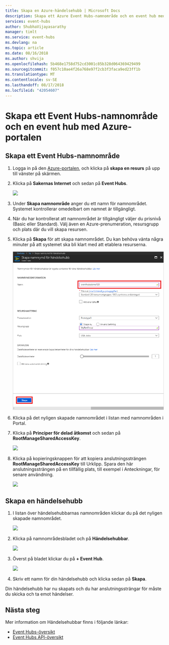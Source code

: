 ```yaml
---
title: Skapa en Azure-händelsehubb | Microsoft Docs
description: Skapa ett Azure Event Hubs-namnområde och en event hub med Azure-portalen
services: event-hubs
author: ShubhaVijayasarathy
manager: timlt
ms.service: event-hubs
ms.devlang: na
ms.topic: article
ms.date: 08/16/2018
ms.author: shvija
ms.openlocfilehash: 5b468e1758d752cd3001c85b328d064369429499
ms.sourcegitcommit: f057c10ae4f26a768e97f2cb3f3faca9ed23ff1b
ms.translationtype: MT
ms.contentlocale: sv-SE
ms.lasthandoff: 08/17/2018
ms.locfileid: "42054607"
---
```

# <a name="create-an-event-hubs-namespace-and-an-event-hub-using-the-azure-portal"></a>Skapa ett Event Hubs-namnområde och en event hub med Azure-portalen

## <a name="create-an-event-hubs-namespace"></a>Skapa ett Event Hubs-namnområde

1. Logga in på den [Azure-portalen][Azure portal], och klicka på **skapa en resurs** på upp till vänster på skärmen.
2. Klicka på **Sakernas Internet** och sedan på **Event Hubs**.
   
    ![](./media/event-hubs-create/create-event-hub9.png)

3. Under **Skapa namnområde** anger du ett namn för namnområdet. Systemet kontrollerar omedelbart om namnet är tillgängligt.  

4. När du har kontrollerat att namnområdet är tillgängligt väljer du prisnivå (Basic eller Standard). Välj även en Azure-prenumeration, resursgrupp och plats där du vill skapa resursen.
 
5. Klicka på **Skapa** för att skapa namnområdet. Du kan behöva vänta några minuter på att systemet ska bli klart med att etablera resurserna.

    ![](./media/event-hubs-create/create-event-hub1.png)

6. Klicka på det nyligen skapade namnområdet i listan med namnområden i Portal.

7. Klicka på **Principer för delad åtkomst** och sedan på **RootManageSharedAccessKey**.
    
    ![](./media/event-hubs-create/create-event-hub7.png)

8. Klicka på kopieringsknappen för att kopiera anslutningssträngen **RootManageSharedAccessKey** till Urklipp. Spara den här anslutningssträngen på en tillfällig plats, till exempel i Anteckningar, för senare användning.
    
    ![](./media/event-hubs-create/create-event-hub8.png)

## <a name="create-an-event-hub"></a>Skapa en händelsehubb

1. I listan över händelsehubbarnas namnområden klickar du på det nyligen skapade namnområdet.      
   
    ![](./media/event-hubs-create/create-event-hub2.png) 

2. Klicka på namnområdesbladet och på **Händelsehubbar**.
   
    ![](./media/event-hubs-create/create-event-hub3.png)

3. Överst på bladet klickar du på **+ Event Hub**.
   
    ![](./media/event-hubs-create/create-event-hub4.png)
4. Skriv ett namn för din händelsehubb och klicka sedan på **Skapa**. 

Din händelsehubb har nu skapats och du har anslutningssträngar för måste du skicka och ta emot händelser.

## <a name="next-steps"></a>Nästa steg

Mer information om Händelsehubbar finns i följande länkar:

* [Event Hubs-översikt](event-hubs-what-is-event-hubs.md)
* [Event Hubs API-översikt](event-hubs-api-overview.md)

[Azure portal]: https://portal.azure.com/